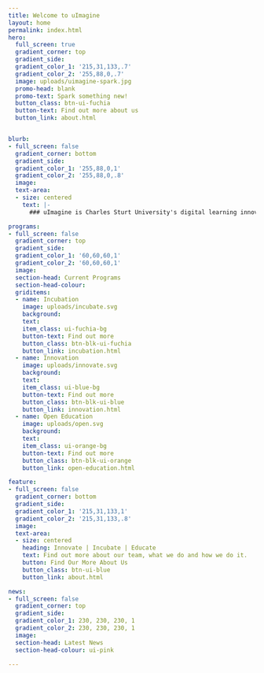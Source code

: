 ```yaml
---
title: Welcome to uImagine
layout: home
permalink: index.html
hero:
  full_screen: true
  gradient_corner: top
  gradient_side:
  gradient_color_1: '215,31,133,.7'
  gradient_color_2: '255,88,0,.7'
  image: uploads/uimagine-spark.jpg
  promo-head: blank
  promo-text: Spark something new!
  button_class: btn-ui-fuchia
  button-text: Find out more about us
  button_link: about.html


blurb:
- full_screen: false
  gradient_corner: bottom
  gradient_side:
  gradient_color_1: '255,88,0,1'
  gradient_color_2: '255,88,0,.8'
  image:
  text-area:
  - size: centered
    text: |-
      ### uImagine is Charles Sturt University's digital learning innovation laboratory and part of the Division of Learning and teaching.

programs:
- full_screen: false
  gradient_corner: top
  gradient_side:
  gradient_color_1: '60,60,60,1'
  gradient_color_2: '60,60,60,1'
  image:
  section-head: Current Programs
  section-head-colour:
  griditems:
  - name: Incubation
    image: uploads/incubate.svg
    background:
    text:
    item_class: ui-fuchia-bg
    button-text: Find out more
    button_class: btn-blk-ui-fuchia
    button_link: incubation.html
  - name: Innovation
    image: uploads/innovate.svg
    background:
    text:
    item_class: ui-blue-bg
    button-text: Find out more
    button_class: btn-blk-ui-blue
    button_link: innovation.html
  - name: Open Education
    image: uploads/open.svg
    background:
    text:
    item_class: ui-orange-bg
    button-text: Find out more
    button_class: btn-blk-ui-orange
    button_link: open-education.html

feature:
- full_screen: false
  gradient_corner: bottom
  gradient_side:
  gradient_color_1: '215,31,133,1'
  gradient_color_2: '215,31,133,.8'
  image:
  text-area:
  - size: centered
    heading: Innovate | Incubate | Educate
    text: Find out more about our team, what we do and how we do it.
    button: Find Our More About Us
    button_class: btn-ui-blue
    button_link: about.html

news:
- full_screen: false
  gradient_corner: top
  gradient_side:
  gradient_color_1: 230, 230, 230, 1
  gradient_color_2: 230, 230, 230, 1
  image:
  section-head: Latest News
  section-head-colour: ui-pink

---
```

